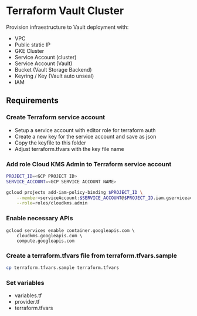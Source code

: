 # Terraform Vault Cluster
Provision infraestructure to Vault deployment with:
- VPC
- Public static IP
- GKE Cluster
- Service Account (cluster)
- Service Account (Vault)
- Bucket (Vault Storage Backend)
- Keyring / Key (Vault auto unseal)
- IAM

## Requirements
### Create Terraform service account
- Setup a service account with editor role for terraform auth
- Create a new key for the service account and save as json
- Copy the keyfile to this folder
- Adjust terraform.tfvars with the key file name

### Add role Cloud KMS Admin to Terraform service account
```bash
PROJECT_ID=<GCP PROJECT ID>
SERVICE_ACCOUNT=<GCP SERVICE ACCOUNT NAME>

gcloud projects add-iam-policy-binding $PROJECT_ID \
    --member=serviceAccount:$SERVICE_ACCOUNT@$PROJECT_ID.iam.gserviceaccount.com \
    --role=roles/cloudkms.admin
```

### Enable necessary APIs
```
gcloud services enable container.googleapis.com \
    cloudkms.googleapis.com \
    compute.googleapis.com
```
### Create a terraform.tfvars file from terraform.tfvars.sample
```bash
cp terraform.tfvars.sample terraform.tfvars
```

### Set variables
- variables.tf
- provider.tf
- terraform.tfvars